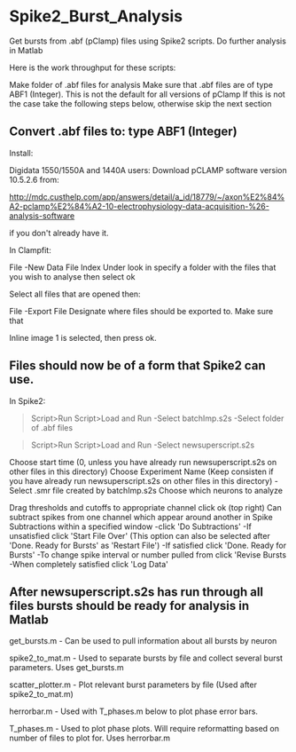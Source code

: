 # Spike2_Burst_Analysis
Get bursts from .abf (pClamp) files using Spike2 scripts. Do further analysis in Matlab

Here is the work throughput for these scripts:

Make folder of .abf files for analysis
Make sure that .abf files are of type ABF1 (Integer). This is not the default for all versions of pClamp
If this is not the case take the following steps below, otherwise skip the next section

Convert .abf files to: type ABF1 (Integer)
---------------------------------------------------------------------------
Install:

Digidata 1550/1550A and 1440A users:
Download pCLAMP software version 10.5.2.6
from:

http://mdc.custhelp.com/app/answers/detail/a_id/18779/~/axon%E2%84%A2-pclamp%E2%84%A2-10-electrophysiology-data-acquisition-%26-analysis-software

if you don't already have it.

In Clampfit:

File
-New Data File Index
   Under look in specify a folder with the files that you wish to analyse then select ok

Select all files that are opened then:

File
-Export File
  Designate where files should be exported to. Make sure that

Inline image 1 is selected, then press ok. 

Files should now be of a form that Spike2 can use.
---------------------------------------------------------------------------

In Spike2:
>Script>Run Script>Load and Run
-Select batchImp.s2s
-Select folder of .abf files

>Script>Run Script>Load and Run
-Select newsuperscript.s2s

Choose start time (0, unless you have already run newsuperscript.s2s on other files in this directory)
Choose Experiment Name (Keep consisten if you have already run newsuperscript.s2s on other files in this directory)
-Select .smr file created by batchImp.s2s
Choose which neurons to analyze

Drag thresholds and cutoffs to appropriate channel
click ok (top right)
Can subtract spikes from one channel which appear around another in Spike Subtractions within a specified window
-click 'Do Subtractions'
-If unsatisfied click  'Start File Over' (This option can also be selected after 'Done. Ready for Bursts' as 'Restart File')
-If satisfied click 'Done. Ready for Bursts'
-To change spike interval or number pulled from click 'Revise Bursts
-When completely satisfied click 'Log Data'

After newsuperscript.s2s has run through all files bursts should be ready for analysis in Matlab
-------------------------------------------------------------------------------------------------

get_bursts.m - Can be used to pull information about all bursts by neuron

spike2_to_mat.m - Used to separate bursts by file and collect several burst parameters. Uses get_bursts.m

scatter_plotter.m - Plot relevant burst parameters by file (Used after spike2_to_mat.m)

herrorbar.m - Used with T_phases.m below to plot phase error bars.

T_phases.m - Used to plot phase plots. Will require reformatting based on number of files to plot for. Uses herrorbar.m
